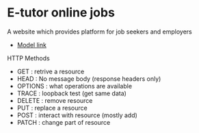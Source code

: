 # E-tutor online jobs
A website which provides platform for job seekers and employers
- [Model link]( https://app.eraser.io/workspace/97wu91rnKAWF5eONcEOE?origin=share )

HTTP Methods
* GET : retrive a resource
* HEAD : No message body (response headers only)
* OPTIONS : what operations are available
* TRACE : loopback test (get same data)
* DELETE : remove resource 
* PUT : replace a resource 
* POST : interact with resource (mostly add)
* PATCH : change part of resource